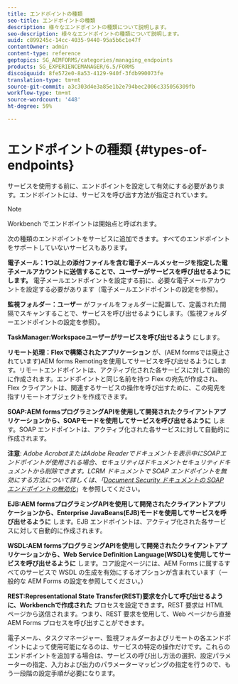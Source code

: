 ```yaml
---
title: エンドポイントの種類
seo-title: エンドポイントの種類
description: 様々なエンドポイントの種類について説明します。
seo-description: 様々なエンドポイントの種類について説明します。
uuid: c899245c-14cc-4035-9440-95a5b6c1e47f
contentOwner: admin
content-type: reference
geptopics: SG_AEMFORMS/categories/managing_endpoints
products: SG_EXPERIENCEMANAGER/6.5/FORMS
discoiquuid: 8fe572e0-8a53-4129-940f-3fdb990073fe
translation-type: tm+mt
source-git-commit: a3c303d4e3a85e1b2e794bec2006c335056309fb
workflow-type: tm+mt
source-wordcount: '448'
ht-degree: 59%

---
```



# エンドポイントの種類 {#types-of-endpoints}

サービスを使用する前に、エンドポイントを設定して有効にする必要があります。エンドポイントには、サービスを呼び出す方法が指定されています。

>[!NOTE]
>
>Workbench でエンドポイントは開始点と呼ばれます。

次の種類のエンドポイントをサービスに追加できます。すべてのエンドポイントをサポートしていないサービスもあります。

**電子メール：1つ以上の添付ファイルを含む電子メールメッセージを指定した電子メールアカウントに送信することで、ユーザーがサービスを呼び出せるようにします。** 電子メールエンドポイントを設定する前に、必要な電子メールアカウントを設定する必要があります（電子メールエンドポイントの設定を参照）。

**監視フォルダー：ユーザー** がファイルをフォルダーに配置して、定義された間隔でスキャンすることで、サービスを呼び出せるようにします。（監視フォルダーエンドポイントの設定を参照）。

**TaskManager:Workspaceユーザーがサービスを呼び出せるよう** にします。

**リモート処理：Flexで構築されたアプリケーション** が、(AEM formsでは廃止されています)AEM forms Remotingを使用してサービスを呼び出せるようにします。リモートエンドポイントは、アクティブ化された各サービスに対して自動的に作成されます。エンドポイントと同じ名前を持つ Flex の宛先が作成され、Flex クライアントは、関連するサービスの操作を呼び出すために、この宛先を指すリモートオブジェクトを作成できます。

**SOAP:AEM formsプログラミングAPIを使用して開発されたクライアントアプリケーションから、SOAPモードを使用してサービスを呼び出せるように** します。SOAP エンドポイントは、アクティブ化された各サービスに対して自動的に作成されます。

**注意**: *Adobe AcrobatまたはAdobe Readerでドキュメントを表示中にSOAPエンドポイントが使用される場合、セキュリティはドキュメントセキュリティドキュメントから削除できます。LCRM ドキュメントで SOAP エンドポイントを無効にする方法について詳しくは、「[Document Security ドキュメントの SOAP エンドポイントの無効化](/help/forms/using/admin-help/configuring-client-server-options.md#disable-soap-endpoints-for-document-security-documents)*」を参照してください。

**EJB:AEM formsプログラミングAPIを使用して開発されたクライアントアプリケーションから、Enterprise JavaBeans(EJB)モードを使用してサービスを呼び出せるように** します。EJB エンドポイントは、アクティブ化された各サービスに対して自動的に作成されます。

**WSDL:AEM formsプログラミングAPIを使用して開発されたクライアントアプリケーションから、Web Service Definition Language(WSDL)を使用してサービスを呼び出せるように** します。コア設定ページには、AEM Forms に属するすべてのサービスで WSDL の生成を有効にするオプションが含まれています（一般的な AEM Forms の設定を参照してください。）

**REST:Representational State Transfer(REST)要求を介して呼び出せるように、Workbenchで作成された** プロセスを設定できます。REST 要求は HTML ページから送信されます。つまり、REST 要求を使用して、Web ページから直接 AEM Forms プロセスを呼び出すことができます。

電子メール、タスクマネージャー、監視フォルダーおよびリモートの各エンドポイントによって使用可能になるのは、サービスの特定の操作だけです。これらのエンドポイントを追加する場合は、サービスの呼び出し方法の選択、設定パラメーターの指定、入力および出力のパラメーターマッピングの指定を行うので、もう一段階の設定手順が必要になります。
